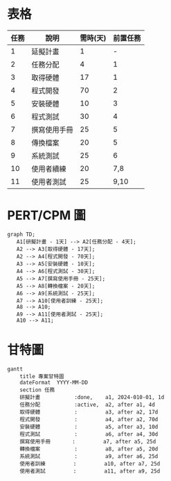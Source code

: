 # 表格
|任務|說明|需時(天)|前置任務|
| ------------- | ------------- |------------- |------------- |
|1|延擬計畫|1|-|
|2|任務分配|4|1|
|3|取得硬體|17|1|
|4|程式開發|70|2|
|5|安裝硬體|10|3|
|6|程式測試|30|4|
|7|撰寫使用手冊|25|5|
|8|傳換檔案|20|5|
|9|系統測試|25|6|
|10|使用者續練|20|7,8|
|11|使用者測試|25|9,10|


# PERT/CPM 圖

 ```mermaid
graph TD;
    A1[研擬計畫 - 1天] --> A2[任務分配 - 4天];
    A2 --> A3[取得硬體 - 17天];
    A2 --> A4[程式開發 - 70天];
    A3 --> A5[安裝硬體 - 10天];
    A4 --> A6[程式測試 - 30天];
    A5 --> A7[撰寫使用手冊 - 25天];
    A5 --> A8[轉換檔案 - 20天];
    A6 --> A9[系統測試 - 25天];
    A7 --> A10[使用者訓練 - 25天];
    A8 --> A10;
    A9 --> A11[使用者測試 - 25天];
    A10 --> A11;
```

# 甘特圖

```mermaid
gantt
    title 專案甘特圖
    dateFormat  YYYY-MM-DD
    section 任務
    研擬計畫           :done,    a1, 2024-010-01, 1d
    任務分配           :active,  a2, after a1, 4d
    取得硬體           :         a3, after a2, 17d
    程式開發           :         a4, after a2, 70d
    安裝硬體           :         a5, after a3, 10d
    程式測試           :         a6, after a4, 30d
    撰寫使用手冊       :         a7, after a5, 25d
    轉換檔案           :         a8, after a5, 20d
    系統測試           :         a9, after a6, 25d
    使用者訓練         :         a10, after a7, 25d
    使用者測試         :         a11, after a9, 25d 
```

